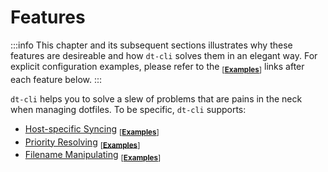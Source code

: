 # Features

:::info
This chapter and its subsequent sections illustrates why these features are
desireable and how `dt-cli` solves them in an elegant way.  For explicit
configuration examples, please refer to the <sub>[[**Examples**](#)]</sub>
links after each feature below.
:::

`dt-cli` helps you to solve a slew of problems that are pains in the neck when
managing dotfiles.  To be specific, `dt-cli` supports:

- [Host-specific Syncing](01-host-specific)
  <sub>[[**Examples**](/config/guide/04-host-specific)]</sub>
- [Priority Resolving](02-scope)
  <sub>[[**Examples**](/config/guide/05-priority)]</sub>
- [Filename Manipulating](03-filename-manipulating)
  <sub>[[**Examples**](/config/guide/06-filename-manipulating)]</sub>
